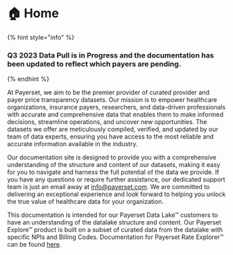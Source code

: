 # 🏠 Home

{% hint style="info" %}
### Q3 2023 Data Pull is in Progress and the documentation has been updated to reflect which payers are pending.
{% endhint %}

At Payerset, we aim to be the premier provider of curated provider and payer price transparency datasets. Our mission is to empower healthcare organizations, insurance payers, researchers, and data-driven professionals with accurate and comprehensive data that enables them to make informed decisions, streamline operations, and uncover new opportunities. The datasets we offer are meticulously compiled, verified, and updated by our team of data experts, ensuring you have access to the most reliable and accurate information available in the industry.

Our documentation site is designed to provide you with a comprehensive understanding of the structure and content of our datasets, making it easy for you to navigate and harness the full potential of the data we provide. If you have any questions or require further assistance, our dedicated support team is just an email away at [info@payerset.com](mailto:info@payerset.com). We are committed to delivering an exceptional experience and look forward to helping you unlock the true value of healthcare data for your organization.

This documentation is intended for our Payerset Data Lake™ customers to have an understanding of the datalake structure and content. Our Payerset Explore™ product is built on a subset of curated data from the datalake with specific NPIs and Billing Codes. Documentation for Payerset Rate Explorer™ can be found [here](https://docs.payerset/com/payerset-rate-explorer).